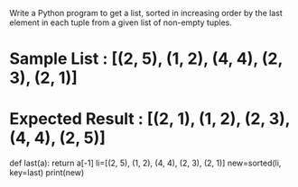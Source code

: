 Write a Python program to get a list, sorted in increasing order by the last element in each tuple from a given list of non-empty tuples.

# Sample List : [(2, 5), (1, 2), (4, 4), (2, 3), (2, 1)]
# Expected Result : [(2, 1), (1, 2), (2, 3), (4, 4), (2, 5)]
def last(a):
    return a[-1]
li=[(2, 5), (1, 2), (4, 4), (2, 3), (2, 1)]
new=sorted(li, key=last)
print(new)
